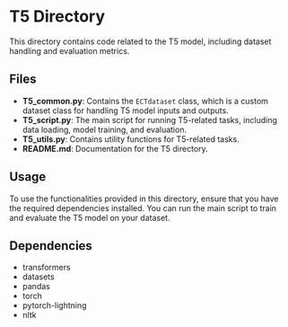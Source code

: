 # T5 Directory

This directory contains code related to the T5 model, including dataset handling and evaluation metrics.

## Files

- **T5_common.py**: Contains the `ECTdataset` class, which is a custom dataset class for handling T5 model inputs and outputs.
- **T5_script.py**: The main script for running T5-related tasks, including data loading, model training, and evaluation.
- **T5_utils.py**: Contains utility functions for T5-related tasks.
- **README.md**: Documentation for the T5 directory.

## Usage

To use the functionalities provided in this directory, ensure that you have the required dependencies installed. You can run the main script to train and evaluate the T5 model on your dataset.

## Dependencies

- transformers
- datasets
- pandas
- torch
- pytorch-lightning
- nltk
